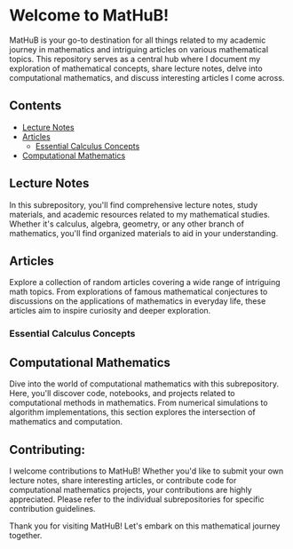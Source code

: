 # Welcome to MatHuB!

MatHuB is your go-to destination for all things related to my academic journey in mathematics and intriguing articles on various mathematical topics. 
This repository serves as a central hub where I document my exploration of mathematical concepts, share lecture notes, delve into computational mathematics, and discuss interesting articles I come across.


## Contents 
- [Lecture Notes](#lecture-notes)
- [Articles](#articles)
  - [Essential Calculus Concepts](#essential-calculus-concepts)
- [Computational Mathematics](#computational-mathematics)


## Lecture Notes
In this subrepository, you'll find comprehensive lecture notes, study materials, and academic resources related to my mathematical studies. 
Whether it's calculus, algebra, geometry, or any other branch of mathematics, you'll find organized materials to aid in your understanding.


## Articles
Explore a collection of random articles covering a wide range of intriguing math topics. 
From explorations of famous mathematical conjectures to discussions on the applications of mathematics in everyday life, these articles aim to inspire curiosity and deeper exploration.

### Essential Calculus Concepts


## Computational Mathematics
Dive into the world of computational mathematics with this subrepository. 
Here, you'll discover code, notebooks, and projects related to computational methods in mathematics. 
From numerical simulations to algorithm implementations, this section explores the intersection of mathematics and computation.








## Contributing:
I welcome contributions to MatHuB! Whether you'd like to submit your own lecture notes, share interesting articles, or contribute code for computational mathematics projects, your contributions are highly appreciated. 
Please refer to the individual subrepositories for specific contribution guidelines.

Thank you for visiting MatHuB! Let's embark on this mathematical journey together.
